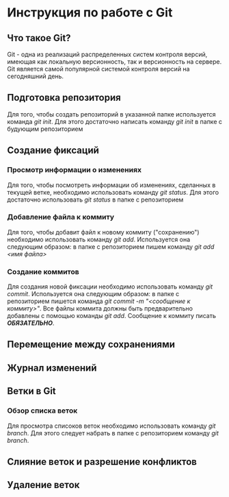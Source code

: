 # Инструкция по работе с Git

## Что такое Git?

Git - одна из реализаций распределенных систем контроля версий, имеющая как локальную версионность, так и версионность на сервере. Git является самой популярной системой контроля версий на сегодняшний день.

## Подготовка репозитория

Для того, чтобы создать репозиторий в указанной папке используется команда *git init*. Для этого достаточно написать команду *git init* в папке с будующим репозиторием

## Создание фиксаций

### Просмотр информации о изменениях

Для того, чтобы посмотреть информации об изменениях, сделанных в текущей ветке, необходимо использовать команду *git status*. Для этого достаточно использовать *git status* в папке с репозиторием

### Добавление файла к коммиту

Для того, чтобы добавит файл к новому коммиту ("сохранению") необходимо использовать команду *git add*. Используется она следующим образом: в папке с репозиторием пишем команду *git add <имя файла>*

### Создание коммитов

Для создания новой фиксации необходимо использовать команду *git commit*. Используется она следующим образом: в папке с репозиторием пишется команда *git commit -m "<сообщение к коммиту>"*. Все файлы коммита должны быть предварительно добавлены с помощью команды *git add*. Сообщение к коммиту писать ***ОБЯЗАТЕЛЬНО***.

## Перемещение между сохранениями

## Журнал изменений

## Ветки в Git

### Обзор списка веток

Для просмотра списоков веток необходимо использовать команду *git branch*. Для этого следует набрать в папке с репозиторием команду *git branch*.

## Слияние веток и разрешение конфликтов

## Удаление веток